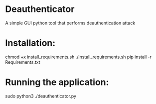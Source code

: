 # Deauthenticator
A simple GUI python tool that performs deauthentication attack
# Installation:
chmod +x install_requirements.sh
./install_requirements.sh
pip install -r Requirements.txt

# Running the application:
sudo python3 ./deauthenticator.py
